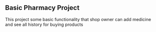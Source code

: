 <h2>Basic Pharmacy Project</h2>
<p>This project some basic functionality that shop owner can add medicine and see all history for buying products</p>

